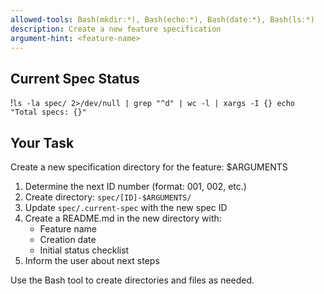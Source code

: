 ```yaml
---
allowed-tools: Bash(mkdir:*), Bash(echo:*), Bash(date:*), Bash(ls:*)
description: Create a new feature specification
argument-hint: <feature-name>
---
```


## Current Spec Status

!`ls -la spec/ 2>/dev/null | grep "^d" | wc -l | xargs -I {} echo "Total specs: {}"`

## Your Task

Create a new specification directory for the feature: $ARGUMENTS

1. Determine the next ID number (format: 001, 002, etc.)
2. Create directory: `spec/[ID]-$ARGUMENTS/`
3. Update `spec/.current-spec` with the new spec ID
4. Create a README.md in the new directory with:
   - Feature name
   - Creation date
   - Initial status checklist
5. Inform the user about next steps

Use the Bash tool to create directories and files as needed.
